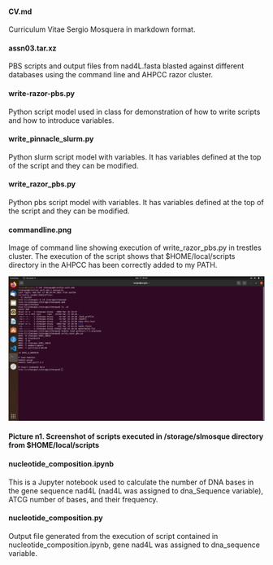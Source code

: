 #### CV.md 
Curriculum Vitae Sergio Mosquera in markdown format.

#### assn03.tar.xz
PBS scripts and output files from nad4L.fasta blasted against different databases using the command line and AHPCC razor cluster. 

#### write-razor-pbs.py  
Python script model used in class for demonstration of how to write scripts and how to introduce variables.  

#### write_pinnacle_slurm.py   
Python slurm script model with variables. It has variables defined at the top of the script and they can be modified.  

#### write_razor_pbs.py  
Python pbs script model with variables. It has variables defined at the top of the script and they can be modified.  

#### commandline.png  
Image of command line showing execution of write_razor_pbs.py in trestles cluster. The execution of the script shows that $HOME/local/scripts directory in the AHPCC has been correctly added to my PATH.

![Picture n1. Screenshot of scripts executed in /storage/slmosque directory from $HOME/local/scripts](commandline.png)

#### Picture n1. Screenshot of scripts executed in /storage/slmosque directory from $HOME/local/scripts

#### nucleotide_composition.ipynb  
This is a Jupyter notebook used to calculate the number of DNA bases in the gene sequence nad4L (nad4L was assigned to dna_Sequence variable), ATCG number of bases, and their frequency.  

#### nucleotide_composition.py  
Output file generated from the execution of script contained in nucleotide_composition.ipynb, gene nad4L was assigned to dna_sequence variable.  

 

